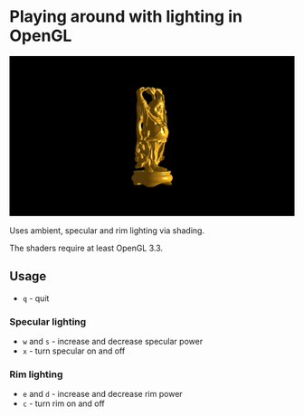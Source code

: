 # Playing around with lighting in OpenGL

![screenshot](https://raw.githubusercontent.com/paulpela/lighting-opengl/master/screenshot.png
"screenshot")

Uses ambient, specular and rim lighting via shading.

The shaders require at least OpenGL 3.3.

## Usage

- `q` - quit

### Specular lighting

- `w` and `s` - increase and decrease specular power
- `x` - turn specular on and off

### Rim lighting

- `e` and `d` - increase and decrease rim power
- `c` - turn rim on and off


